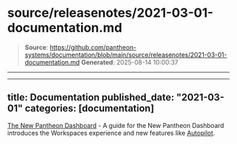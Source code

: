 # source/releasenotes/2021-03-01-documentation.md

> **Source**: https://github.com/pantheon-systems/documentation/blob/main/source/releasenotes/2021-03-01-documentation.md
> **Generated**: 2025-08-14 10:00:37

---

---
title: Documentation
published_date: "2021-03-01"
categories: [documentation]
---
[The New Pantheon Dashboard](/guides/new-dashboard) - A guide for the New Pantheon Dashboard introduces the Workspaces experience and new features like [Autopilot](/guides/autopilot).
